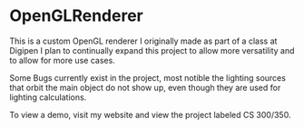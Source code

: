 # OpenGLRenderer
This is a custom OpenGL renderer I originally made as part of a class at Digipen
I plan to continually expand this project to allow more versatility and to allow for more use cases.

Some Bugs currently exist in the project, most notible the lighting sources that orbit the main object do not show up, even though they are used for lighting calculations. 

To view a demo, visit my website and view the project labeled CS 300/350.
